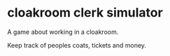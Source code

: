 # cloakroom clerk simulator

A game about working in a cloakroom. 

Keep track of peoples coats, tickets and money. 
